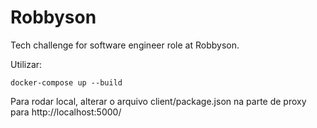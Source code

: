 # Robbyson

Tech challenge for software engineer role at Robbyson.

Utilizar:
```
docker-compose up --build
```

Para rodar local, alterar o arquivo client/package.json na parte de proxy para http://localhost:5000/
